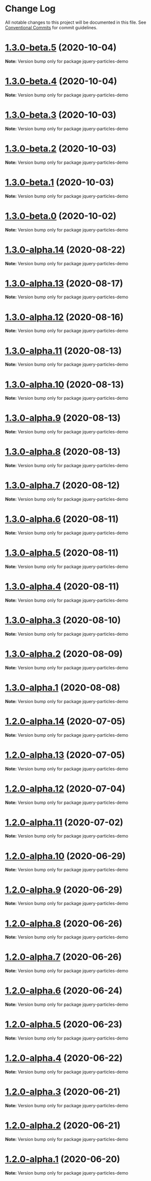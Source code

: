# Change Log

All notable changes to this project will be documented in this file.
See [Conventional Commits](https://conventionalcommits.org) for commit guidelines.

# [1.3.0-beta.5](https://github.com/matteobruni/tsparticles/compare/jquery-particles-demo@1.3.0-beta.4...jquery-particles-demo@1.3.0-beta.5) (2020-10-04)

**Note:** Version bump only for package jquery-particles-demo





# [1.3.0-beta.4](https://github.com/matteobruni/tsparticles/compare/jquery-particles-demo@1.3.0-beta.3...jquery-particles-demo@1.3.0-beta.4) (2020-10-04)

**Note:** Version bump only for package jquery-particles-demo





# [1.3.0-beta.3](https://github.com/matteobruni/tsparticles/compare/jquery-particles-demo@1.3.0-beta.2...jquery-particles-demo@1.3.0-beta.3) (2020-10-03)

**Note:** Version bump only for package jquery-particles-demo





# [1.3.0-beta.2](https://github.com/matteobruni/tsparticles/compare/jquery-particles-demo@1.3.0-beta.1...jquery-particles-demo@1.3.0-beta.2) (2020-10-03)

**Note:** Version bump only for package jquery-particles-demo





# [1.3.0-beta.1](https://github.com/matteobruni/tsparticles/compare/jquery-particles-demo@1.3.0-beta.0...jquery-particles-demo@1.3.0-beta.1) (2020-10-03)

**Note:** Version bump only for package jquery-particles-demo





# [1.3.0-beta.0](https://github.com/matteobruni/tsparticles/compare/jquery-particles-demo@1.2.12...jquery-particles-demo@1.3.0-beta.0) (2020-10-02)

**Note:** Version bump only for package jquery-particles-demo





# [1.3.0-alpha.14](https://github.com/matteobruni/tsparticles/compare/jquery-particles-demo@1.2.9...jquery-particles-demo@1.3.0-alpha.14) (2020-08-22)

**Note:** Version bump only for package jquery-particles-demo





# [1.3.0-alpha.13](https://github.com/matteobruni/tsparticles/compare/jquery-particles-demo@1.3.0-alpha.12...jquery-particles-demo@1.3.0-alpha.13) (2020-08-17)

**Note:** Version bump only for package jquery-particles-demo





# [1.3.0-alpha.12](https://github.com/matteobruni/tsparticles/compare/jquery-particles-demo@1.2.8...jquery-particles-demo@1.3.0-alpha.12) (2020-08-16)

**Note:** Version bump only for package jquery-particles-demo





# [1.3.0-alpha.11](https://github.com/matteobruni/tsparticles/compare/jquery-particles-demo@1.3.0-alpha.10...jquery-particles-demo@1.3.0-alpha.11) (2020-08-13)

**Note:** Version bump only for package jquery-particles-demo





# [1.3.0-alpha.10](https://github.com/matteobruni/tsparticles/compare/jquery-particles-demo@1.3.0-alpha.9...jquery-particles-demo@1.3.0-alpha.10) (2020-08-13)

**Note:** Version bump only for package jquery-particles-demo





# [1.3.0-alpha.9](https://github.com/matteobruni/tsparticles/compare/jquery-particles-demo@1.3.0-alpha.8...jquery-particles-demo@1.3.0-alpha.9) (2020-08-13)

**Note:** Version bump only for package jquery-particles-demo





# [1.3.0-alpha.8](https://github.com/matteobruni/tsparticles/compare/jquery-particles-demo@1.3.0-alpha.7...jquery-particles-demo@1.3.0-alpha.8) (2020-08-13)

**Note:** Version bump only for package jquery-particles-demo





# [1.3.0-alpha.7](https://github.com/matteobruni/tsparticles/compare/jquery-particles-demo@1.3.0-alpha.6...jquery-particles-demo@1.3.0-alpha.7) (2020-08-12)

**Note:** Version bump only for package jquery-particles-demo





# [1.3.0-alpha.6](https://github.com/matteobruni/tsparticles/compare/jquery-particles-demo@1.3.0-alpha.5...jquery-particles-demo@1.3.0-alpha.6) (2020-08-11)

**Note:** Version bump only for package jquery-particles-demo





# [1.3.0-alpha.5](https://github.com/matteobruni/tsparticles/compare/jquery-particles-demo@1.3.0-alpha.4...jquery-particles-demo@1.3.0-alpha.5) (2020-08-11)

**Note:** Version bump only for package jquery-particles-demo





# [1.3.0-alpha.4](https://github.com/matteobruni/tsparticles/compare/jquery-particles-demo@1.3.0-alpha.3...jquery-particles-demo@1.3.0-alpha.4) (2020-08-11)

**Note:** Version bump only for package jquery-particles-demo





# [1.3.0-alpha.3](https://github.com/matteobruni/tsparticles/compare/jquery-particles-demo@1.3.0-alpha.2...jquery-particles-demo@1.3.0-alpha.3) (2020-08-10)

**Note:** Version bump only for package jquery-particles-demo





# [1.3.0-alpha.2](https://github.com/matteobruni/tsparticles/compare/jquery-particles-demo@1.3.0-alpha.1...jquery-particles-demo@1.3.0-alpha.2) (2020-08-09)

**Note:** Version bump only for package jquery-particles-demo





# [1.3.0-alpha.1](https://github.com/matteobruni/tsparticles/compare/jquery-particles-demo@1.2.7...jquery-particles-demo@1.3.0-alpha.1) (2020-08-08)

**Note:** Version bump only for package jquery-particles-demo





# [1.2.0-alpha.14](https://github.com/matteobruni/tsparticles/compare/jquery-particles-demo@1.2.0-alpha.13...jquery-particles-demo@1.2.0-alpha.14) (2020-07-05)

**Note:** Version bump only for package jquery-particles-demo





# [1.2.0-alpha.13](https://github.com/matteobruni/tsparticles/compare/jquery-particles-demo@1.2.0-alpha.12...jquery-particles-demo@1.2.0-alpha.13) (2020-07-05)

**Note:** Version bump only for package jquery-particles-demo





# [1.2.0-alpha.12](https://github.com/matteobruni/tsparticles/compare/jquery-particles-demo@1.2.0-alpha.11...jquery-particles-demo@1.2.0-alpha.12) (2020-07-04)

**Note:** Version bump only for package jquery-particles-demo





# [1.2.0-alpha.11](https://github.com/matteobruni/tsparticles/compare/jquery-particles-demo@1.1.2...jquery-particles-demo@1.2.0-alpha.11) (2020-07-02)

**Note:** Version bump only for package jquery-particles-demo





# [1.2.0-alpha.10](https://github.com/matteobruni/tsparticles/compare/jquery-particles-demo@1.2.0-alpha.9...jquery-particles-demo@1.2.0-alpha.10) (2020-06-29)

**Note:** Version bump only for package jquery-particles-demo





# [1.2.0-alpha.9](https://github.com/matteobruni/tsparticles/compare/jquery-particles-demo@1.2.0-alpha.8...jquery-particles-demo@1.2.0-alpha.9) (2020-06-29)

**Note:** Version bump only for package jquery-particles-demo





# [1.2.0-alpha.8](https://github.com/matteobruni/tsparticles/compare/jquery-particles-demo@1.2.0-alpha.7...jquery-particles-demo@1.2.0-alpha.8) (2020-06-26)

**Note:** Version bump only for package jquery-particles-demo





# [1.2.0-alpha.7](https://github.com/matteobruni/tsparticles/compare/jquery-particles-demo@1.2.0-alpha.6...jquery-particles-demo@1.2.0-alpha.7) (2020-06-26)

**Note:** Version bump only for package jquery-particles-demo





# [1.2.0-alpha.6](https://github.com/matteobruni/tsparticles/compare/jquery-particles-demo@1.2.0-alpha.5...jquery-particles-demo@1.2.0-alpha.6) (2020-06-24)

**Note:** Version bump only for package jquery-particles-demo





# [1.2.0-alpha.5](https://github.com/matteobruni/tsparticles/compare/jquery-particles-demo@1.1.1...jquery-particles-demo@1.2.0-alpha.5) (2020-06-23)

**Note:** Version bump only for package jquery-particles-demo





# [1.2.0-alpha.4](https://github.com/matteobruni/tsparticles/compare/jquery-particles-demo@1.1.0...jquery-particles-demo@1.2.0-alpha.4) (2020-06-22)

**Note:** Version bump only for package jquery-particles-demo





# [1.2.0-alpha.3](https://github.com/matteobruni/tsparticles/compare/jquery-particles-demo@1.1.0...jquery-particles-demo@1.2.0-alpha.3) (2020-06-21)

**Note:** Version bump only for package jquery-particles-demo





# [1.2.0-alpha.2](https://github.com/matteobruni/tsparticles/compare/jquery-particles-demo@1.1.0...jquery-particles-demo@1.2.0-alpha.2) (2020-06-21)

**Note:** Version bump only for package jquery-particles-demo





# [1.2.0-alpha.1](https://github.com/matteobruni/tsparticles/compare/jquery-particles-demo@1.1.0...jquery-particles-demo@1.2.0-alpha.1) (2020-06-20)

**Note:** Version bump only for package jquery-particles-demo
